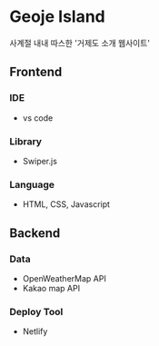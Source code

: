 # Geoje Island

사계절 내내 따스한 '거제도 소개 웹사이트'


## Frontend

### IDE

- vs code

### Library

- Swiper.js

### Language

- HTML, CSS, Javascript

## Backend

### Data

- OpenWeatherMap API
- Kakao map API

### Deploy Tool

- Netlify

